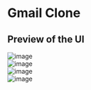

# Gmail Clone
## Preview of the UI


![image](https://drive.google.com/uc?export=view&id=11ZhY0Q3QAvwS6iu9hdWuGF97yQ4NjLky)
<br />
![image](https://drive.google.com/uc?export=view&id=1VI7Ky3zeLm4kVwju0yCAM9onO8YoMyta)
<br />
![image](https://drive.google.com/uc?export=view&id=1O5qW8eyjpqV_QDS8b4iYpeQGeRi0LYwL)
<br />
![image](https://drive.google.com/uc?export=view&id=1XpTZidMHx-vRZHJ4u_x24nts82TMWPNW)
<br />
